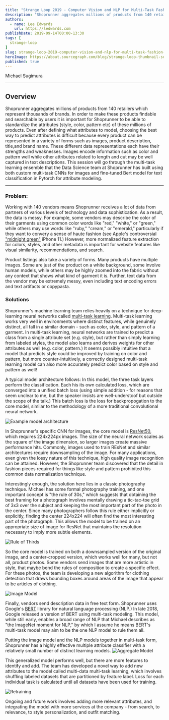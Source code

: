 ```yaml
---
title: "Strange Loop 2019 - Computer Vision and NLP for Multi-Task Fashion Modeling"
description: "Shoprunner aggregates millions of products from 140 retailers which represent thousands of brands. In order to make these products findable and searchable by users it is important for Shoprunner to be able to standardize the attributes (style, color, pattern etc) of these millions of products. Even after defining what attributes to model, choosing the best way to predict attributes is difficult because every product can be represented in a variety of forms such as images, product description, title,and brand name. These different data representations each have their strengths and weaknesses. Images encode information such as color and pattern well while other attributes related to length and cut may be well captured in text descriptions. This session will go through the multi-task learning ensemble that the Data Science team at Shoprunner has built using both custom multi-task CNNs for images and fine-tuned Bert model for text classification in Pytorch for attribute modeling."
authors:
  - name: Lee Edwards
    url: https://ledwards.com
publishDate: 2019-09-14T00:00-13:30
tags: [
  strange-loop
]
slug: strange-loop-2019-computer-vision-and-nlp-for-multi-task-fashion-modeling
heroImage: https://about.sourcegraph.com/blog/strange-loop-thumbnail-square-v2.jpg
published: true
---
```


<div class="container p-0 liveblog-presenters">
  <div class="row m-0">
      <p class=" mr-12 m-0">
        <span class="liveblog-presenters__name">Michael Sugimura</span>
        <a href="https://twitter.com/sugichan014" target="_blank" title="Twitter"><i class="fa fa-twitter pr-2"></i></a>
        <a href="https://github.com/sugi-chan" target="_blank" title="GitHub"><i class="fa fa-github pr-2"></i></a>
        <a href="https://medium.com/@michaelsugimura" target="_blank" title="Speaker's site"><i class="fa fa-globe pr-2"></i></a>
      </p>
  </div>
</div>

---

## Overview

Shoprunner aggregates millions of products from 140 retailers which represent thousands of brands. In order to make these products findable and searchable by users it is important for Shoprunner to be able to standardize the attributes (style, color, pattern etc) of these millions of products. Even after defining what attributes to model, choosing the best way to predict attributes is difficult because every product can be represented in a variety of forms such as images, product description, title,and brand name. These different data representations each have their strengths and weaknesses. Images encode information such as color and pattern well while other attributes related to length and cut may be well captured in text descriptions. This session will go through the multi-task learning ensemble that the Data Science team at Shoprunner has built using both custom multi-task CNNs for images and fine-tuned Bert model for text classification in Pytorch for attribute modeling.

---

### Problem:
Working with 140 vendors means Shoprunner receives a lot of data from partners of various levels of technology and data sophistication. As a result, the data is messy. For example, some vendors may describe the color of their garments using common color words like "red," "white," or "green," while others may use words like "ruby," "cream," or "emerald," particularly if they want to convery a sense of haute fashion (see Apple's controversial ["midnight green"](https://www.macworld.com/article/3438637/hurry-and-order-your-iphone-11-pro-in-midnight-green-because-they-re-selling-fast.html) iPhone 11.) However, more normalized feature extraction for colors, styles, and other metadata is important for website features like visual similarity, recommendations, and search.

Product listings also take a variety of forms. Many products have multiple images. Some are just of the product on a white background, some involve human models, while others may be highly zoomed into the fabric without any context that shows what kind of garment it is. Further, text data from the vendor may be extremely messy, even including text encoding errors and text artifacts or copypasta.

### Solutions
Shoprunner's machine learning team relies heavily on a technique for deep-learning neural networks called [multi-task learning](http://ruder.io/multi-task/). Multi-task learning works very well in environments where distinct features, while genuinely distinct, all fall in a similar domain - such as color, style, and pattern of a garment. In multi-task learning, neural networks are trained to predict a class from a single attribute set (e.g. style), but rather than simply learning from labeled styles, the model also learns and derives weights for other attributes as well (e.g. color, pattern.) It seems possibly intuitive that a model that predicts style could be improved by training on color and pattern, but more counter-intuitively, a correctly designed multi-task learning model can also more accurately predict color based on style and pattern as well!

A typical model architecture follows:
In this model, the three task layers perform the classification. Each his its own calculated loss, which are converged into a unified batch loss (using simple addition - for reasons that seem unclear to me, but the speaker insists are well-understoof but outside the scope of the talk.) This batch loss is the loss for backpropogation to the core model, similar to the methodology of a more traditional convolutional neural network.

![Example model architecture](/blog/strange-loop-2019/computer-vision-and-nlp-for-multi-task-fashion-modeling-1.jpg)

In Shoprunner's specific CNN for images, the core model is [ResNet50](https://www.kaggle.com/keras/resnet50), which requires 224x224px images. The size of the neural network scales as the square of the image dimension, so larger images create massive performance hits. Commonly, images used to train REsNet and similar architectures require downsampling of the image. For many applications, even given the lossy nature of this technique, high quality image recognition can be attained. However, the Shoprunner team discovered that the detail in fashion pieces required for things like style and pattern prohibited this common data normalization technique.

Interestingly enough, the solution here lies in a classic photography technique. Michael has some formal photography training, and one important concept is "the rule of 30s," which suggests that obtaining the best framing for a photograph involves mentally drawing a tic-tac-toe grid of 3x3 over the subject and keeping the most important part of the photo in the center. Since many photographers follow this rule either implicitly or explicitly, finding the center 224x224 will often find the most interesting part of the photograph. This allows the model to be trained on an appropriate size of image for ResNet that maintains the resolution necessary to imply more subtle elements.

![Rule of Thirds](/blog/strange-loop-2019/computer-vision-and-nlp-for-multi-task-fashion-modeling-2.jpg)

So the core model is trained on both a downsampled version of the original image, and a center-cropped version, which works well for many, but not all, product photos. Some vendors send images that are more artistic in style, that maybe bend the rules of composition to create a specific effect. For these photos, the team is developing a new algorithm for clothing detection that draws bounding boxes around areas of the image that appear to be articles of clothing.

![Image Model](/blog/strange-loop-2019/computer-vision-and-nlp-for-multi-task-fashion-modeling-3.jpg)

Finally, vendors send description data in free text form. Shoprunner uses Google's [BERT](https://github.com/google-research/bert) library for natural language processing (NLP.) In late 2018, Google released a version of BERT using multi-task modeling. This model, while still early, enables a broad range of NLP that Michael describes as "the ImageNet moment for NLP," by which I assume he means BERT's multi-task model may aim to be the one NLP model to rule them all.

Putting the image model and the NLP models together in multi-task form, Shoprunner has a highly effective multiple attribute classifier with a relatively small number of distinct learning models.
![Aggregate Model](/blog/strange-loop-2019/computer-vision-and-nlp-for-multi-task-fashion-modeling-4.jpg)

This generalized model performs well, but there are more features to identify and add. The team has developed a novel way to add new attributes to the model called multi-data multi-task learning, which involves shuffling labeled datasets that are partitioned by feature label. Loss for each individual task is calculated until all datasets have been used for training.

![Retraining](/blog/strange-loop-2019/computer-vision-and-nlp-for-multi-task-fashion-modeling-5.jpg)

Ongoing and future work involves adding more relevant attributes, and integrating the model with more services at the company - from search, to relevance, to style personalization, and outfit matching.
